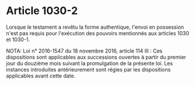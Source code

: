 # Article 1030-2

Lorsque le testament a revêtu la forme authentique, l'envoi en possession n'est pas requis pour l'exécution des pouvoirs mentionnés aux articles 1030 et 1030-1.

NOTA:
Loi n° 2016-1547 du 18 novembre 2016, article 114 III : Ces dispositions sont applicables aux successions ouvertes à partir du premier jour du douzième mois suivant la promulgation de la présente loi. Les instances introduites antérieurement sont régies par les dispositions applicables avant cette date.
